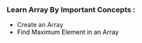 ### Learn Array By Important Concepts :
  - Create an Array
  - <a href="https://github.com/arnabpal2022/DSA-Collection/blob/main/Arrays/core_concepts/MaxAndMinNoInAnArray.java" style="background-color:#FFFFFF;color:#000000;text-decoration:none"> Find Maximum Element in an Array </a>
  
